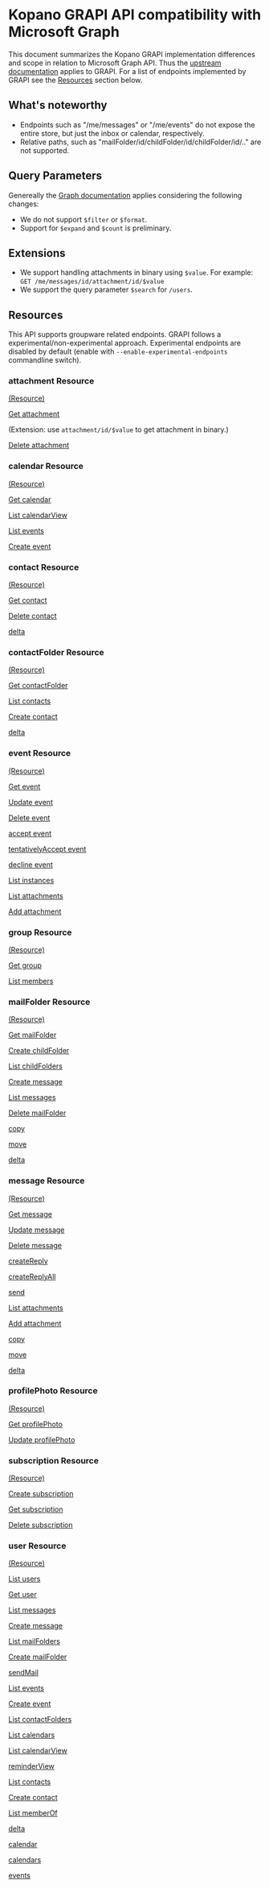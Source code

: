 # Kopano GRAPI API compatibility with Microsoft Graph

This document summarizes the Kopano GRAPI implementation differences and scope
in relation to Microsoft Graph API. Thus the [upstream documentation](https://github.com/microsoftgraph/microsoft-graph-docs/blob/master/api-reference/v1.0/overview.md) applies to GRAPI. For a list of endpoints implemented by GRAPI
see the [Resources](#Resources) section below.

## What's noteworthy

- Endpoints such as "/me/messages" or "/me/events" do not expose the entire
  store, but just the inbox or calendar, respectively.
- Relative paths, such as "mailFolder/id/childFolder/id/childFolder/id/.." are
  not supported.

## Query Parameters

Genereally the [Graph documentation](https://developer.microsoft.com/en-us/graph/docs/concepts/query_parameters) applies considering the following changes:

- We do not support `$filter` or `$format`.
- Support for `$expand` and `$count` is preliminary.

## Extensions

- We support handling attachments in binary using `$value`.
  For example: `GET /me/messages/id/attachment/id/$value`
- We support the query parameter `$search` for `/users`.

## Resources

This API supports groupware related endpoints. GRAPI follows a experimental/non-experimental
approach. Experimental endpoints are disabled by default (enable with `--enable-experimental-endpoints`
commandline switch).

### attachment Resource

[(Resource)](https://github.com/microsoftgraph/microsoft-graph-docs/blob/master/api-reference/v1.0/resources/attachment.md)

[Get attachment](https://github.com/microsoftgraph/microsoft-graph-docs/blob/master/api-reference/v1.0/api/attachment-get.md)

(Extension: use `attachment/id/$value` to get attachment in binary.)

[Delete attachment](https://github.com/microsoftgraph/microsoft-graph-docs/blob/master/api-reference/v1.0/api/attachment-delete.md)

### calendar Resource

[(Resource)](https://github.com/microsoftgraph/microsoft-graph-docs/blob/master/api-reference/v1.0/resources/calendar.md)

[Get calendar](https://github.com/microsoftgraph/microsoft-graph-docs/blob/master/api-reference/v1.0/api/calendar-get.md)

[List calendarView](https://github.com/microsoftgraph/microsoft-graph-docs/blob/master/api-reference/v1.0/api/calendar-list-calendarview.md)

[List events](https://github.com/microsoftgraph/microsoft-graph-docs/blob/master/api-reference/v1.0/api/calendar-list-events.md)

[Create event](https://github.com/microsoftgraph/microsoft-graph-docs/blob/master/api-reference/v1.0/api/calendar-post-events.md)

### contact Resource

[(Resource)](https://github.com/microsoftgraph/microsoft-graph-docs/blob/master/api-reference/v1.0/resources/contact.md)

[Get contact](https://github.com/microsoftgraph/microsoft-graph-docs/blob/master/api-reference/v1.0/api/contact-get.md)

[Delete contact](https://github.com/microsoftgraph/microsoft-graph-docs/blob/master/api-reference/v1.0/api/contact-delete.md)

[delta](https://github.com/microsoftgraph/microsoft-graph-docs/blob/master/api-reference/v1.0/api/contact-delta.md)

### contactFolder Resource

[(Resource)](https://github.com/microsoftgraph/microsoft-graph-docs/blob/master/api-reference/v1.0/resources/contactfolder.md)

[Get contactFolder](https://github.com/microsoftgraph/microsoft-graph-docs/blob/master/api-reference/v1.0/api/contactfolder-get.md)

[List contacts](https://github.com/microsoftgraph/microsoft-graph-docs/blob/master/api-reference/v1.0/api/contactfolder-list-contacts.md)

[Create contact](https://github.com/microsoftgraph/microsoft-graph-docs/blob/master/api-reference/v1.0/api/contactfolder-post-contacts.md)

[delta](https://github.com/microsoftgraph/microsoft-graph-docs/blob/master/api-reference/v1.0/api/contactfolder-delta.md)

### event Resource

[(Resource)](https://github.com/microsoftgraph/microsoft-graph-docs/blob/master/api-reference/v1.0/resources/event.md)

[Get event](https://github.com/microsoftgraph/microsoft-graph-docs/blob/master/api-reference/v1.0/api/event-get.md)

[Update event](https://github.com/microsoftgraph/microsoft-graph-docs/blob/master/api-reference/v1.0/api/event-update.md)

[Delete event](https://github.com/microsoftgraph/microsoft-graph-docs/blob/master/api-reference/v1.0/api/event-delete.md)

[accept event](https://github.com/microsoftgraph/microsoft-graph-docs/blob/master/api-reference/v1.0/api/event-accept.md)

[tentativelyAccept event](https://github.com/microsoftgraph/microsoft-graph-docs/blob/master/api-reference/v1.0/api/event-tentativelyaccept.md)

[decline event](https://github.com/microsoftgraph/microsoft-graph-docs/blob/master/api-reference/v1.0/api/event-decline.md)

[List instances](https://github.com/microsoftgraph/microsoft-graph-docs/blob/master/api-reference/v1.0/api/event-list-instances.md)

[List attachments](https://github.com/microsoftgraph/microsoft-graph-docs/blob/master/api-reference/v1.0/api/event-list-attachments.md)

[Add attachment](https://github.com/microsoftgraph/microsoft-graph-docs/blob/master/api-reference/v1.0/api/event-post-attachments.md)

### group Resource

[(Resource)](https://github.com/microsoftgraph/microsoft-graph-docs/blob/master/api-reference/v1.0/resources/group.md)

[Get group](https://github.com/microsoftgraph/microsoft-graph-docs/blob/master/api-reference/v1.0/api/group-get.md)

[List members](https://github.com/microsoftgraph/microsoft-graph-docs/blob/master/api-reference/v1.0/api/group-list-members.md)

### mailFolder Resource

[(Resource)](https://github.com/microsoftgraph/microsoft-graph-docs/blob/master/api-reference/v1.0/resources/mailfolder.md)

[Get mailFolder](https://github.com/microsoftgraph/microsoft-graph-docs/blob/master/api-reference/v1.0/api/mailfolder-get.md)

[Create childFolder](https://github.com/microsoftgraph/microsoft-graph-docs/blob/master/api-reference/v1.0/api/mailfolder-post-childfolders.md)

[List childFolders](https://github.com/microsoftgraph/microsoft-graph-docs/blob/master/api-reference/v1.0/api/mailfolder-list-childfolders.md)

[Create message](https://github.com/microsoftgraph/microsoft-graph-docs/blob/master/api-reference/v1.0/api/mailfolder-post-messages.md)

[List messages](https://github.com/microsoftgraph/microsoft-graph-docs/blob/master/api-reference/v1.0/api/mailfolder-list-messages.md)

[Delete mailFolder](https://github.com/microsoftgraph/microsoft-graph-docs/blob/master/api-reference/v1.0/api/mailfolder-delete.md)

[copy](https://github.com/microsoftgraph/microsoft-graph-docs/blob/master/api-reference/v1.0/api/mailfolder-copy.md)

[move](https://github.com/microsoftgraph/microsoft-graph-docs/blob/master/api-reference/v1.0/api/mailfolder-move.md)

[delta](https://github.com/microsoftgraph/microsoft-graph-docs/blob/master/api-reference/v1.0/api/mailfolder-delta.md)

### message Resource

[(Resource)](https://github.com/microsoftgraph/microsoft-graph-docs/blob/master/api-reference/v1.0/resources/message.md)

[Get message](https://github.com/microsoftgraph/microsoft-graph-docs/blob/master/api-reference/v1.0/api/message-get.md)

[Update message](https://github.com/microsoftgraph/microsoft-graph-docs/blob/master/api-reference/v1.0/api/message-update.md)

[Delete message](https://github.com/microsoftgraph/microsoft-graph-docs/blob/master/api-reference/v1.0/api/message-delete.md)

[createReply](https://github.com/microsoftgraph/microsoft-graph-docs/blob/master/api-reference/v1.0/api/message-createreply.md)

[createReplyAll](https://github.com/microsoftgraph/microsoft-graph-docs/blob/master/api-reference/v1.0/api/message-createreplyall.md)

[send](https://github.com/microsoftgraph/microsoft-graph-docs/blob/master/api-reference/v1.0/api/message-send.md)

[List attachments](https://github.com/microsoftgraph/microsoft-graph-docs/blob/master/api-reference/v1.0/api/message-list-attachments.md)

[Add attachment](https://github.com/microsoftgraph/microsoft-graph-docs/blob/master/api-reference/v1.0/api/message-post-attachments.md)

[copy](https://github.com/microsoftgraph/microsoft-graph-docs/blob/master/api-reference/v1.0/api/message-copy.md)

[move](https://github.com/microsoftgraph/microsoft-graph-docs/blob/master/api-reference/v1.0/api/message-move.md)

[delta](https://github.com/microsoftgraph/microsoft-graph-docs/blob/master/api-reference/v1.0/api/message-delta.md)

### profilePhoto Resource

[(Resource)](https://github.com/microsoftgraph/microsoft-graph-docs/blob/master/api-reference/v1.0/resources/profilephoto.md)

[Get profilePhoto](https://github.com/microsoftgraph/microsoft-graph-docs/blob/master/api-reference/v1.0/api/profilephoto-get.md)

[Update profilePhoto](https://github.com/microsoftgraph/microsoft-graph-docs/blob/master/api-reference/v1.0/api/profilephoto-update.md)

### subscription Resource

[(Resource)](https://github.com/microsoftgraph/microsoft-graph-docs/blob/master/api-reference/v1.0/resources/subscription.md)

[Create subscription](https://github.com/microsoftgraph/microsoft-graph-docs/blob/master/api-reference/v1.0/api/subscription-post-subscriptions.md)

[Get subscription](https://github.com/microsoftgraph/microsoft-graph-docs/blob/master/api-reference/v1.0/api/subscription-get.md)

[Delete subscription](https://github.com/microsoftgraph/microsoft-graph-docs/blob/master/api-reference/v1.0/api/subscription-delete.md)

### user Resource

[(Resource)](https://github.com/microsoftgraph/microsoft-graph-docs/blob/master/api-reference/v1.0/resources/user.md)

[List users](https://github.com/microsoftgraph/microsoft-graph-docs/blob/master/api-reference/v1.0/api/user-list.md)

[Get user](https://github.com/microsoftgraph/microsoft-graph-docs/blob/master/api-reference/v1.0/api/user-get.md)

[List messages](https://github.com/microsoftgraph/microsoft-graph-docs/blob/master/api-reference/v1.0/api/user-list-messages.md)

[Create message](https://github.com/microsoftgraph/microsoft-graph-docs/blob/master/api-reference/v1.0/api/user-post-messages.md)

[List mailFolders](https://github.com/microsoftgraph/microsoft-graph-docs/blob/master/api-reference/v1.0/api/user-list-mailfolders.md)

[Create mailFolder](https://github.com/microsoftgraph/microsoft-graph-docs/blob/master/api-reference/v1.0/api/user-post-mailfolders.md)

[sendMail](https://github.com/microsoftgraph/microsoft-graph-docs/blob/master/api-reference/v1.0/api/user-sendmail.md)

[List events](https://github.com/microsoftgraph/microsoft-graph-docs/blob/master/api-reference/v1.0/api/user-list-events.md)

[Create event](https://github.com/microsoftgraph/microsoft-graph-docs/blob/master/api-reference/v1.0/api/user-post-events.md)

[List contactFolders](https://github.com/microsoftgraph/microsoft-graph-docs/blob/master/api-reference/v1.0/api/user-list-contactfolders.md)

[List calendars](https://github.com/microsoftgraph/microsoft-graph-docs/blob/master/api-reference/v1.0/api/user-list-calendars.md)

[List calendarView](https://github.com/microsoftgraph/microsoft-graph-docs/blob/master/api-reference/v1.0/api/user-list-calendarview.md)

[reminderView](https://github.com/microsoftgraph/microsoft-graph-docs/blob/master/api-reference/v1.0/api/user-reminderview.md)

[List contacts](https://github.com/microsoftgraph/microsoft-graph-docs/blob/master/api-reference/v1.0/api/user-list-contacts.md)

[Create contact](https://github.com/microsoftgraph/microsoft-graph-docs/blob/master/api-reference/v1.0/api/user-post-contacts.md)

[List memberOf](https://github.com/microsoftgraph/microsoft-graph-docs/blob/master/api-reference/v1.0/api/user-list-memberof.md)

[delta](https://github.com/microsoftgraph/microsoft-graph-docs/blob/master/api-reference/v1.0/api/user-delta.md)

[calendar](https://github.com/microsoftgraph/microsoft-graph-docs/blob/master/api-reference/v1.0/resources/calendar.md)

[calendars](https://github.com/microsoftgraph/microsoft-graph-docs/blob/master/api-reference/v1.0/resources/calendar.md)

[events](https://github.com/microsoftgraph/microsoft-graph-docs/blob/master/api-reference/v1.0/resources/event.md)

